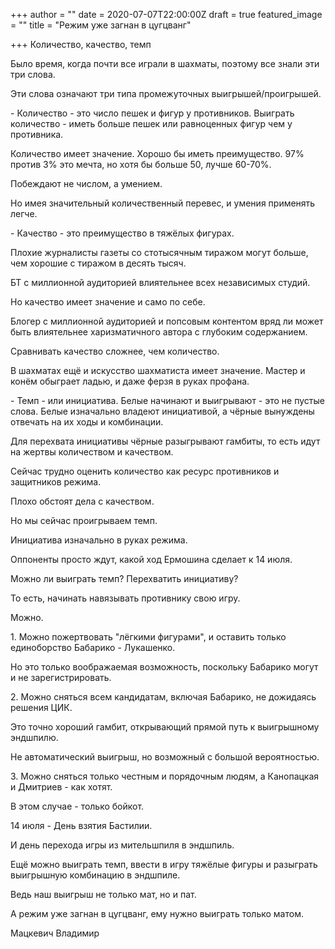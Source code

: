 +++
author = ""
date = 2020-07-07T22:00:00Z
draft = true
featured_image = ""
title = "Режим уже загнан в цугцванг"

+++
Количество, качество, темп

Было время, когда почти все играли в шахматы, поэтому все знали эти три слова.

Эти слова означают три типа промежуточных выигрышей/проигрышей.

\- Количество - это число пешек и фигур у противников. Выиграть количество - иметь больше пешек или равноценных фигур чем у противника.

Количество имеет значение. Хорошо бы иметь преимущество. 97% против 3% это мечта, но хотя бы больше 50, лучше 60-70%.

Побеждают не числом, а умением. 

Но имея значительный количественный перевес, и умения применять легче.

\- Качество - это преимущество в тяжёлых фигурах. 

Плохие журналисты газеты со стотысячным тиражом могут больше, чем хорошие с тиражом в десять тысяч.

БТ с миллионной аудиторией влиятельнее всех независимых студий.

Но качество имеет значение и само по себе.

Блогер с миллионной аудиторией и попсовым контентом вряд ли может быть влиятельнее харизматичного автора с глубоким содержанием.

Сравнивать качество сложнее, чем количество. 

В шахматах ещё и искусство шахматиста имеет значение. Мастер и конём обыграет ладью, и даже ферзя в руках профана. 

\- Темп - или инициатива. Белые начинают и выигрывают - это не пустые слова. Белые изначально владеют инициативой, а чёрные вынуждены отвечать на их ходы и комбинации.

Для перехвата инициативы чёрные разыгрывают гамбиты, то есть идут на жертвы количеством и качеством.

Сейчас трудно оценить количество как ресурс противников и защитников режима.

Плохо обстоят дела с качеством.

Но мы сейчас проигрываем темп.

Инициатива изначально в руках режима.

Оппоненты просто ждут, какой ход Ермошина сделает к 14 июля. 

Можно ли выиграть темп? Перехватить инициативу? 

То есть, начинать навязывать противнику свою игру.

Можно. 

1\. Можно пожертвовать "лёгкими фигурами", и оставить только единоборство Бабарико - Лукашенко.

Но это только воображаемая возможность, поскольку Бабарико могут и не зарегистрировать.

2\. Можно сняться всем кандидатам, включая Бабарико, не дожидаясь решения ЦИК.

Это точно хороший гамбит, открывающий прямой путь к выигрышному эндшпилю.

Не автоматический выигрыш, но возможный с большой вероятностью.

3\. Можно сняться только честным и порядочным людям, а Канопацкая и Дмитриев - как хотят.

В этом случае - только бойкот. 

14 июля - День взятия Бастилии.

И день перехода игры из мительшпиля в эндшпиль. 

Ещё можно выиграть темп, ввести в игру тяжёлые фигуры и разыграть выигрышную комбинацию в эндшпиле.

Ведь наш выигрыш не только мат, но и пат.

А режим уже загнан в цугцванг, ему нужно выиграть только матом.

Мацкевич Владимир